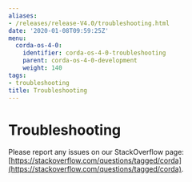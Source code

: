 ```yaml
---
aliases:
- /releases/release-V4.0/troubleshooting.html
date: '2020-01-08T09:59:25Z'
menu:
  corda-os-4-0:
    identifier: corda-os-4-0-troubleshooting
    parent: corda-os-4-0-development
    weight: 140
tags:
- troubleshooting
title: Troubleshooting
---
```



# Troubleshooting

Please report any issues on our StackOverflow page: [https://stackoverflow.com/questions/tagged/corda](https://stackoverflow.com/questions/tagged/corda).

